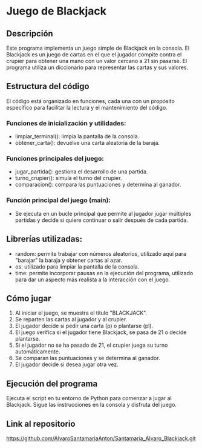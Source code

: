 # Juego de Blackjack
## Descripción
Este programa implementa un juego simple de Blackjack en la consola. El Blackjack es un juego de cartas en el que el jugador compite contra el crupier para obtener una mano con un valor cercano a 21 sin pasarse. El programa utiliza un diccionario para representar las cartas y sus valores.
## Estructura del código
El código está organizado en funciones, cada una con un propósito específico para facilitar la lectura y el mantenimiento del código.
### Funciones de inicialización y utilidades:
* limpiar_terminal(): limpia la pantalla de la consola.
* obtener_carta(): devuelve una carta aleatoria de la baraja.
### Funciones principales del juego:
* jugar_partida(): gestiona el desarrollo de una partida.
* turno_crupier(): simula el turno del crupier.
* comparacion(): compara las puntuaciones y determina al ganador.
### Función principal del juego (main):
* Se ejecuta en un bucle principal que permite al jugador jugar múltiples partidas y decide si quiere continuar o salir después de cada partida.
## Librerías utilizadas:
* random: permite trabajar con números aleatorios, utilizado aquí para "barajar" la baraja y obtener cartas al azar.
* os: utilizado para limpiar la pantalla de la consola.
* time: permite incorporar pausas en la ejecución del programa, utilizado para dar un aspecto más realista a la interacción con el juego.
## Cómo jugar
1. Al iniciar el juego, se muestra el título "BLACKJACK".
2. Se reparten las cartas al jugador y al crupier.
3. El jugador decide si pedir una carta (p) o plantarse (pl).
4. El juego verifica si el jugador tiene Blackjack, se pasa de 21 o decide plantarse.
5. Si el jugador no se ha pasado de 21, el crupier juega su turno automáticamente.
6. Se comparan las puntuaciones y se determina al ganador.
7. El jugador decide si desea jugar otra vez.
## Ejecución del programa
Ejecuta el script en tu entorno de Python para comenzar a jugar al Blackjack. Sigue las instrucciones en la consola y disfruta del juego.
## Link al repositorio
https://github.com/AlvaroSantamariaAnton/Santamaria_Alvaro_Blackjack.git